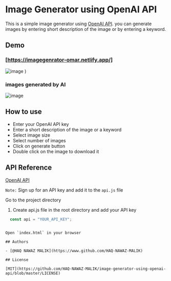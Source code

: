 # Image Generator using OpenAI API

This is a simple image generator using [OpenAI API](https://openai.com/api/). you can generate images by entering short description of the image or by entering a keyword.

## Demo

### [https://imagegenrator-omar.netlify.app/]

![image](https://github.com/HAQ-NAWAZ-MALIK/ats-resume-project/assets/86514900/d48dc7dd-dd58-4f70-a928-3abefb80b369)
)
### images generated by AI
![image](https://github.com/HAQ-NAWAZ-MALIK/ats-resume-project/assets/86514900/34a1f8e0-233e-4d45-8dc7-fc10510baa5e)




## How to use

- Enter your OpenAI API key
- Enter a short description of the image or a keyword
- Select image size
- Select number of images
- Click on generate button
- Double click on the image to download it

## API Reference

[OpenAI API](https://openai.com/api/)

`Note:` Sign up for an API key and add it to the `api.js` file






Go to the project directory

1. Create api.js file in the root directory and add your API key

```javascript
  const api = "YOUR_API_KEY";
```


```

Open `index.html` in your browser

## Authors

- [@HAQ NAWAZ MALIK](https://www.github.com/HAQ-NAWAZ-MALIK)

## License

[MIT](https://github.com/HAQ-NAWAZ-MALIK/image-generator-using-openai-api/blob/master/LICENSE)
